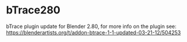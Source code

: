 # bTrace280
bTrace plugin update for Blender 2.80, for more info on the plugin see: https://blenderartists.org/t/addon-btrace-1-1-updated-03-21-12/504253

